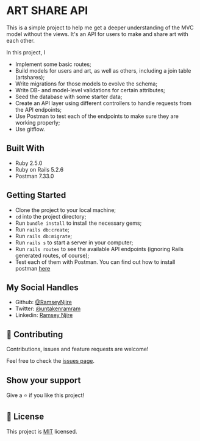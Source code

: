 # ART SHARE API

This is a simple project to help me get a deeper understanding of the MVC model without the views. It's an API for users to make and share art with each other.

In this project, I

- Implement some basic routes;
- Build models for users and art, as well as others, including a join table (artshares);
- Write migrations for those models to evolve the schema;
- Write DB- and model-level validations for certain attributes;
- Seed the database with some starter data;
- Create an API layer using different controllers to handle requests from the API endpoints;
- Use Postman to test each of the endpoints to make sure they are working properly;
- Use gitflow.

## Built With

- Ruby 2.5.0
- Ruby on Rails 5.2.6
- Postman 7.33.0

## Getting Started
- Clone the project to your local machine;
- `cd` into the project directory;
- Run `bundle install` to install the necessary gems;
- Run `rails db:create`;
- Run `rails db:migrate`;
- Run `rails s` to start a server in your computer;
- Run `rails routes` to see the available API endpoints (ignoring Rails generated routes, of course);
- Test each of them with Postman. You can find out how to install postman [here](https://www.getpostman.com/)

## My Social Handles

- Github: [@RamseyNjire](https://github.com/RamseyNjire)
- Twitter: [@untakenramram](https://twitter.com/untakenramram)
- Linkedin: [Ramsey Njire](https://www.linkedin.com/in/ramsey-njire-51984931/)

## 🤝 Contributing

Contributions, issues and feature requests are welcome!

Feel free to check the [issues page](issues/).

## Show your support

Give a ⭐️ if you like this project!

## 📝 License

This project is [MIT](lic.url) licensed.


